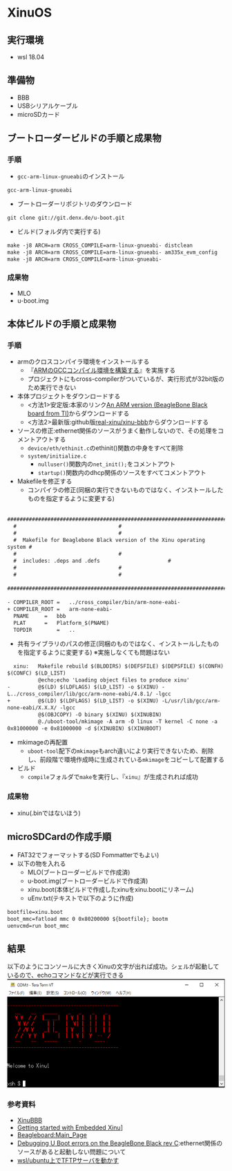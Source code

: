 # XinuOS

## 実行環境

* wsl 18.04

## 準備物

* BBB
* USBシリアルケーブル
* microSDカード


## ブートローダービルドの手順と成果物

### 手順

* `gcc-arm-linux-gnueabi`のインストール
```
gcc-arm-linux-gnueabi
```
* ブートローダーリポジトリのダウンロード
```
git clone git://git.denx.de/u-boot.git
```
* ビルド(フォルダ内で実行する)
```
make -j8 ARCH=arm CROSS_COMPILE=arm-linux-gnueabi- distclean
make -j8 ARCH=arm CROSS_COMPILE=arm-linux-gnueabi- am335x_evm_config
make -j8 ARCH=arm CROSS_COMPILE=arm-linux-gnueabi-
```

### 成果物

* MLO
* u-boot.img

## 本体ビルドの手順と成果物

### 手順

* armのクロスコンパイラ環境をインストールする
    * 『[ARMのGCCコンパイル環境を構築する](https://www.yokoweb.net/2018/03/07/wsl-ubuntu-arm-gcc/)』を実施する
    * プロジェクトにもcross-compilerがついているが、実行形式が32bit版のため実行できない
* 本体プロジェクトをダウンロードする
    * <方法1>安定版:本家のリンク[An ARM version (BeagleBone Black board from TI)](https://www.cs.purdue.edu/homes/comer/downloads/Xinu_Book_And_Code/BeagleBoneBlack/Xinu-BeagleBoneBlack.tar.gz)からダウンロードする
    * <方法2>最新版:github版[real-xinu/xinu-bbb](https://github.com/real-xinu/xinu-bbb)からダウンロードする
* ソースの修正:ethernet関係のソースがうまく動作しないので、その処理をコメントアウトする
    * `device/eth/ethinit.c`のethinit()関数の中身をすべて削除
    * `system/initialize.c`
        * `nulluser()`関数内の`net_init();`をコメントアウト
        * `startup()`関数内のdhcp関係のソースをすべてコメントアウト
* Makefileを修正する
    * コンパイラの修正(同梱の実行できないものではなく、インストールしたものを指定するように変更する)
```
  #########################################################################
  #									#
  #									#
  #  Makefile for Beaglebone Black version of the Xinu operating system	#
  #									#
  #  includes: .deps and .defs						#
  #									#
  #									#
  #########################################################################
  
- COMPILER_ROOT	=	../cross_compiler/bin/arm-none-eabi-
+ COMPILER_ROOT	=	arm-none-eabi-
  PNAME		=	bbb
  PLAT		=	Platform_$(PNAME)
  TOPDIR		=	..
```

   * 共有ライブラリのパスの修正(同梱のものではなく、インストールしたものを指定するように変更する) ※実施しなくても問題はない

```
  xinu:   Makefile rebuild $(BLDDIRS) $(DEFSFILE) $(DEPSFILE) $(CONFH) $(CONFC) $(LD_LIST)
          @echo;echo 'Loading object files to produce xinu'
-         @$(LD) $(LDFLAGS) $(LD_LIST) -o $(XINU) -L../cross_compiler/lib/gcc/arm-none-eabi/4.8.1/ -lgcc
+         @$(LD) $(LDFLAGS) $(LD_LIST) -o $(XINU) -L/usr/lib/gcc/arm-none-eabi/X.X.X/ -lgcc
          @$(OBJCOPY) -O binary $(XINU) $(XINUBIN)
          @./uboot-tool/mkimage -A arm -O linux -T kernel -C none -a 0x81000000 -e 0x81000000 -d $(XINUBIN) $(XINUBOOT)
```
* mkimageの再配置
    * `uboot-tool`配下の`mkimage`もarch違いにより実行できないため、削除し、前段階で環境作成時に生成されている`mkimage`をコピーして配置する
* ビルド
    * `compile`フォルダで`make`を実行し、『`xinu`』が生成されれば成功


### 成果物

* xinu(.binではないほう)

## microSDCardの作成手順

* FAT32でフォーマットする(SD Fommatterでもよい)
* 以下の物を入れる
    * MLO(ブートローダービルドで作成済)
    * u-boot.img(ブートローダービルドで作成済)
    * xinu.boot(本体ビルドで作成したxinuをxinu.bootにリネーム)
    * uEnv.txt(テキストで以下のように作成)
```
bootfile=xinu.boot 
boot_mmc=fatload mmc 0 0x80200000 ${bootfile}; bootm 
uenvcmd=run boot_mmc
```

## 結果

以下のようにコンソールに大きくXinuの文字が出れば成功。シェルが起動しているので、echoコマンドなどが実行できる
![](images/top.png)

### 参考資料

* [XinuBBB](https://github.com/jarrocha/XinuBBB)
* [Getting started with Embedded Xinu](https://github.com/xinu-os/xinu/blob/master/docs/Getting-Started.rst)]
* [Beagleboard:Main_Page](https://elinux.org/Beagleboard:Main_Page)
* [Debugging U Boot errors on the BeagleBone Black rev C](https://www.reddit.com/r/osdev/comments/tgdm2y/debugging_u_boot_errors_on_the_beaglebone_black/):ethernet関係のソースがあると起動しない問題について
* [wsl/ubuntu上でTFTPサーバを動かす](https://www.yokoweb.net/2019/10/15/ubuntu-server-tftpd-install/)
